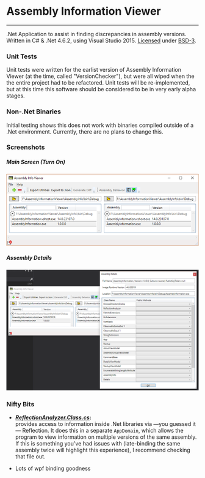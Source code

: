 ﻿# Assembly Information Viewer

---

.Net Application to assist in finding discrepancies in assembly versions. 
Written in C# & .Net 4.6.2, using Visual Studio 2015. 
[Licensed](https://github.com/akoimeexx/AssemblyInformationViewer/blob/master/LICENSE) under 
[BSD-3](https://opensource.org/licenses/BSD-3-Clause).

### Unit Tests
Unit tests were written for the earlist version of Assembly Information Viewer 
(at the time, called "VersionChecker"), but were all wiped when the the entire 
project had to be refactored. Unit tests will be re-implemented, but at this 
time this software should be considered to be in very early alpha stages.

### Non-.Net Binaries
Initial testing shows this does not work with binaries compiled outside of a 
.Net environment. Currently, there are no plans to change this.

### Screenshots

##### Main Screen (Turn On)
![Startup.Window.Xaml](https://raw.githubusercontent.com/akoimeexx/AssemblyInformationViewer/master/Screenshots/MainScreenTurnOn.png)

##### Assembly Details
![Details.Window.Xaml](https://raw.githubusercontent.com/akoimeexx/AssemblyInformationViewer/master/Screenshots/DetailsView.png)

### Nifty Bits

* **_[ReflectionAnalyzer.Class.cs](https://github.com/akoimeexx/AssemblyInformationViewer/blob/master/AssemblyInfo/ReflectionAnalyzer.Class.cs)_:**  
  provides access to information inside .Net 
libraries via &mdash;you guessed it&mdash; Reflection. It does this in a 
separate `AppDomain`, which allows the program to view information on multiple 
versions of the same assembly. If this is something you've had issues with 
(late-binding the same assembly twice will highlight this experience), I 
recommend checking that file out.  
  
* Lots of wpf binding goodness  
